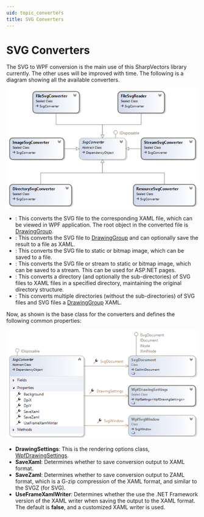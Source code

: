 ```yaml
---
uid: topic_converters
title: SVG Converters
---
```


# SVG Converters
The SVG to WPF conversion is the main use of this SharpVectors library currently. The other uses will be improved with time.
The following is a diagram showing all the available converters.

![](../images/converters.png)

* **[](xref:SharpVectors.Converters.FileSvgConverter)**: This converts the SVG file to the corresponding XAML file, which can be viewed in WPF application. The root object in the converted file is [DrawingGroup](xref:System.Windows.Media.DrawingGroup).
* **[](xref:SharpVectors.Converters.FileSvgReader)**: This converts the SVG file to [DrawingGroup](xref:System.Windows.Media.DrawingGroup) and can optionally save the result to a file as XAML. 
* **[](xref:SharpVectors.Converters.ImageSvgConverter)**: This converts the SVG file to static or bitmap image, which can be saved to a file.
* **[](xref:SharpVectors.Converters.StreamSvgConverter)**: This converts the SVG file or stream to static or bitmap image, which can be saved to a stream. This can be used for ASP.NET pages.
* **[](xref:SharpVectors.Converters.DirectorySvgConverter)**: This converts a directory (and optionally the sub-directories) of SVG files to XAML files in a specified directory, maintaining the original directory structure.
* **[](xref:SharpVectors.Converters.ResourceSvgConverter)**: This converts multiple directories (without the sub-directories) of SVG files and SVG files a [DrawingGroup](xref:System.Windows.ResourceDictionary) XAML.

Now, as shown **[](xref:SharpVectors.Converters.SvgConverter)** is the base class for the converters and defines the following common properties:

![](../images/svgconverter.png)

* **DrawingSettings**: This is the rendering options class, [WpfDrawingSettings](xref:SharpVectors.Renderers.Wpf.WpfDrawingSettings).
* **SaveXaml**: Determines whether to save conversion output to XAML format.
* **SaveZaml**: Determines whether to save conversion output to ZAML format, which is a G-zip compression of the XAML format, and similar to the SVGZ (for SVG).
* **UseFrameXamlWriter**: Determines whether the use the .NET Framework version of the XAML writer when saving the output to the XAML format. The default is **false**, and a customized XAML writer is used.
